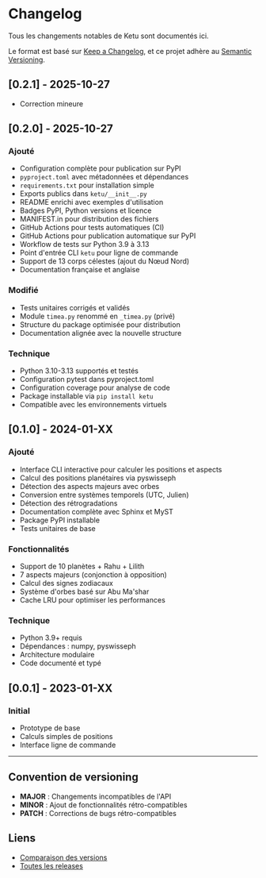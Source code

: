 # Changelog

Tous les changements notables de Ketu sont documentés ici.

Le format est basé sur [Keep a Changelog](https://keepachangelog.com/fr/1.0.0/),
et ce projet adhère au [Semantic Versioning](https://semver.org/spec/v2.0.0.html).

## [0.2.1] - 2025-10-27

- Correction mineure

## [0.2.0] - 2025-10-27

### Ajouté

- Configuration complète pour publication sur PyPI
- `pyproject.toml` avec métadonnées et dépendances
- `requirements.txt` pour installation simple
- Exports publics dans `ketu/__init__.py`
- README enrichi avec exemples d'utilisation
- Badges PyPI, Python versions et licence
- MANIFEST.in pour distribution des fichiers
- GitHub Actions pour tests automatiques (CI)
- GitHub Actions pour publication automatique sur PyPI
- Workflow de tests sur Python 3.9 à 3.13
- Point d'entrée CLI `ketu` pour ligne de commande
- Support de 13 corps célestes (ajout du Nœud Nord)
- Documentation française et anglaise

### Modifié

- Tests unitaires corrigés et validés
- Module `timea.py` renommé en `_timea.py` (privé)
- Structure du package optimisée pour distribution
- Documentation alignée avec la nouvelle structure

### Technique

- Python 3.10-3.13 supportés et testés
- Configuration pytest dans pyproject.toml
- Configuration coverage pour analyse de code
- Package installable via `pip install ketu`
- Compatible avec les environnements virtuels

## [0.1.0] - 2024-01-XX

### Ajouté

- Interface CLI interactive pour calculer les positions et aspects
- Calcul des positions planétaires via pyswisseph
- Détection des aspects majeurs avec orbes
- Conversion entre systèmes temporels (UTC, Julien)
- Détection des rétrogradations
- Documentation complète avec Sphinx et MyST
- Package PyPI installable
- Tests unitaires de base

### Fonctionnalités

- Support de 10 planètes + Rahu + Lilith
- 7 aspects majeurs (conjonction à opposition)
- Calcul des signes zodiacaux
- Système d'orbes basé sur Abu Ma'shar
- Cache LRU pour optimiser les performances

### Technique

- Python 3.9+ requis
- Dépendances : numpy, pyswisseph
- Architecture modulaire
- Code documenté et typé

## [0.0.1] - 2023-01-XX

### Initial

- Prototype de base
- Calculs simples de positions
- Interface ligne de commande

---

## Convention de versioning

- **MAJOR** : Changements incompatibles de l'API
- **MINOR** : Ajout de fonctionnalités rétro-compatibles
- **PATCH** : Corrections de bugs rétro-compatibles

## Liens

- [Comparaison des versions](https://github.com/alkimya/ketu/compare/)
- [Toutes les releases](https://github.com/alkimya/ketu/releases)
